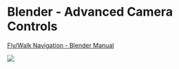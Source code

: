 # Blender - Advanced Camera Controls

[Fly/Walk Navigation - Blender Manual](https://docs.blender.org/manual/en/latest/editors/3dview/navigate/walk_fly.html)

![](Blender%20-%20Advanced%20Camera%20Controls%20e48c4368356548208125190e1b7947aa/Untitled.png)